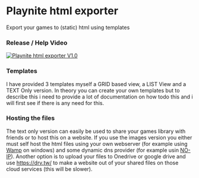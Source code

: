 # Playnite html exporter
Export your games to (static) html using templates

### Release / Help Video
[![Playnite html exporter V1.0](http://img.youtube.com/vi/KR2R6ZWxbgM/0.jpg)](https://youtu.be/KR2R6ZWxbgM "Playnite Sound V3.0 Release Video")

### Templates
I have provided 3 templates myself a GRID based view, a LIST View and a TEXT Only version. In theory you can create your own templates but to describe this i need to provide a lot of documentation on how todo this and i will first see if there is any need for this.

### Hosting the files
The text only version can easily be used to share your games library with friends or to host this on a website. If you use the images version you either must self host the html files using your own webserver (for example using [Wamp](https://www.wampserver.com/en/) on windows) and some dynamic dns provider (for example usin [NO-IP](https://www.noip.com/)). Another option is to upload your files to Onedrive or google drive and use https://drv.tw/ to make a website out of your shared files on those cloud services (this will be slower).

